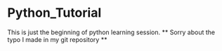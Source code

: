 # Python_Tutorial
This is just the beginning of python learning session. 
** Sorry about the typo I made in my git repository ** 
